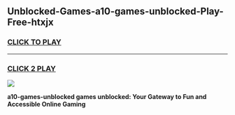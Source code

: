 
## Unblocked-Games-a10-games-unblocked-Play-Free-htxjx
<h3>
<a href="https://premium76.site?title=a10-games-unblocked&ref=20M">CLICK TO PLAY</a></h3>
<hr>

<h3>
<a href="https://premium76.site?title=a10-games-unblocked&ref=20M">CLICK 2 PLAY</a>
  
</h3>

<a href="https://premium76.site?title=a10-games-unblocked&ref=19M"><img src="https://clearcache.store/games.png"></a>


**a10-games-unblocked games unblocked: Your Gateway to Fun and Accessible Online Gaming**
